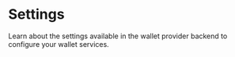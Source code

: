 # Settings

Learn about the settings available in the wallet provider backend to configure your wallet services.
